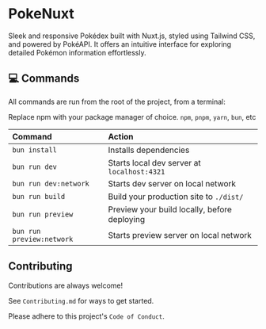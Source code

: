 # PokeNuxt

Sleek and responsive Pokédex built with Nuxt.js, styled using Tailwind CSS, and powered by PokéAPI. It offers an intuitive interface for exploring detailed Pokémon information effortlessly.

## 💻 Commands

All commands are run from the root of the project, from a terminal:

Replace npm with your package manager of choice. `npm`, `pnpm`, `yarn`, `bun`, etc

| Command                   | Action                                       |
| :------------------------ | :------------------------------------------- |
| `bun install`             | Installs dependencies                        |
| `bun run dev`             | Starts local dev server at `localhost:4321`  |
| `bun run dev:network`     | Starts dev server on local network           |
| `bun run build`           | Build your production site to `./dist/`      |
| `bun run preview`         | Preview your build locally, before deploying |
| `bun run preview:network` | Starts preview server on local network       |

## Contributing

Contributions are always welcome!

See `Contributing.md` for ways to get started.

Please adhere to this project's `Code of Conduct`.
